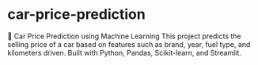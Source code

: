 # car-price-prediction
🚗 Car Price Prediction using Machine Learning This project predicts the selling price of a car based on features such as brand, year, fuel type, and kilometers driven. Built with Python, Pandas, Scikit-learn, and Streamlit.
